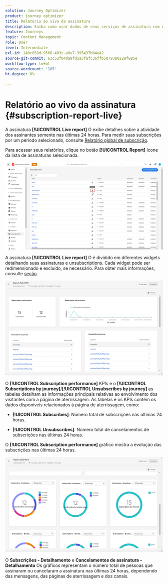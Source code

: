 ```yaml
---
solution: Journey Optimizer
product: journey optimizer
title: Relatório ao vivo da assinatura
description: Saiba como usar dados de seus serviços de assinatura com o Relatório online de assinatura
feature: Journeys
topic: Content Management
role: User
level: Intermediate
exl-id: 140c858d-9566-403c-a0e7-395437bb4e42
source-git-commit: 63c52f04da9fd1a5fafc36ffb5079380229f885e
workflow-type: tm+mt
source-wordcount: '185'
ht-degree: 0%

---
```


# Relatório ao vivo da assinatura {#subscription-report-live}

A assinatura **[!UICONTROL Live report]** O exibe detalhes sobre a atividade dos assinantes somente nas últimas 24 horas. Para medir suas subscrições por um período selecionado, consulte [Relatório global de subscrição](subscription-report-global.md).

Para acessar seus relatórios, clique no botão **[!UICONTROL Report]** ícone da lista de assinaturas selecionada.

![](assets/subscription_report_7.png)

A assinatura **[!UICONTROL Live report]** O é dividido em diferentes widgets detalhando suas assinaturas e unsubscriptions. Cada widget pode ser redimensionado e excluído, se necessário. Para obter mais informações, consulte [seção](live-report.md).

![](assets/subscription_report_3.png)

O **[!UICONTROL Subscription performance]** KPIs e o **[!UICONTROL Subscriptions by journey]**/**[!UICONTROL Unsubscribes by journey]** as tabelas detalham as informações principais relativas ao envolvimento dos visitantes com a página de aterrissagem. As tabelas e os KPIs contêm os dados disponíveis relacionados à página de aterrissagem, como:

* **[!UICONTROL Subscribes]**: Número total de subscrições nas últimas 24 horas.

* **[!UICONTROL Unsubscribes]**: Número total de cancelamentos de subscrições nas últimas 24 horas.

O **[!UICONTROL Subscription performance]** gráfico mostra a evolução das subscrições nas últimas 24 horas.

![](assets/subscription_report_4.png)

O **Subscrições - Detalhamento** e **Cancelamentos de assinatura - Detalhamento** Os gráficos representam o número total de pessoas que assinaram ou cancelaram a assinatura nas últimas 24 horas, dependendo das mensagens, das páginas de aterrissagem e dos canais.
